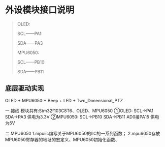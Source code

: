 # 外设模块接口说明

> OLED:
>
> SCL——PA1
>
> SDA——PA3
>
> MPU6050:
>
> SCL——PB10
>
> SDA——PB11

## 底层驱动实现

OLED + MPU6050 + Beep + LED + Two_Dimensional_PTZ

一.接线
模块共有:Stm32f103C8T6、OLED、MPU6050
①OLED:          SCL->PA1     SDA->PA3                       供电为3.3V
②MPU6050:   SCL->PB10   SDA->PB11  AD0接PA15   供电为5V

二.MPU6050
1.mpuiic编写关于MPU6050的IIC的一系列函数；
2.mpu6050存放MPU6050寄存器的地址的宏定义、MPU6050初始化函数、

